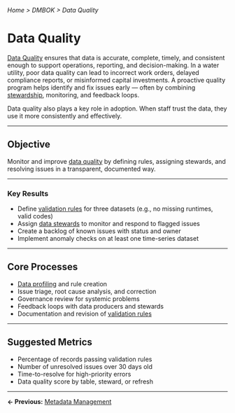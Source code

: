 *Home > DMBOK > Data Quality*

# Data Quality

[Data Quality](../glossary.md#data-quality) ensures that data is accurate, complete, timely, and consistent enough to support operations, reporting, and decision-making. In a water utility, poor data quality can lead to incorrect work orders, delayed compliance reports, or misinformed capital investments. A proactive quality program helps identify and fix issues early — often by combining [stewardship](../glossary.md#stewardship), monitoring, and feedback loops.

Data quality also plays a key role in adoption. When staff trust the data, they use it more consistently and effectively.

---

## Objective

Monitor and improve [data quality](../glossary.md#data-quality) by defining rules, assigning stewards, and resolving issues in a transparent, documented way.

---

### Key Results

- Define [validation rules](../glossary.md#validation-rule) for three datasets (e.g., no missing runtimes, valid codes)  
- Assign [data stewards](../glossary.md#data-steward) to monitor and respond to flagged issues  
- Create a backlog of known issues with status and owner  
- Implement anomaly checks on at least one time-series dataset  

---

## Core Processes

- [Data profiling](../glossary.md#data-profiling) and rule creation  
- Issue triage, root cause analysis, and correction  
- Governance review for systemic problems  
- Feedback loops with data producers and stewards  
- Documentation and revision of [validation rules](../glossary.md#validation-rule)  

---

## Suggested Metrics

- Percentage of records passing validation rules  
- Number of unresolved issues over 30 days old  
- Time-to-resolve for high-priority errors  
- Data quality score by table, steward, or refresh

---

**← Previous:** [Metadata Management](../10_metadata/index.md)
